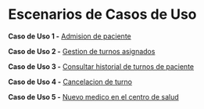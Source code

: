 # Escenarios de Casos de Uso

**Caso de Uso 1 -** [Admision de paciente](https://docs.google.com/spreadsheets/d/1BcEwUnbn-WrKBopa794FOYeB96dNES4hRpflS8IdmuY/edit?gid=0#gid=0)

**Caso de Uso 2 -** [Gestion de turnos asignados](https://docs.google.com/spreadsheets/d/1BcEwUnbn-WrKBopa794FOYeB96dNES4hRpflS8IdmuY/edit?gid=1233677771#gid=1233677771)

**Caso de Uso 3 -** [Consultar historial de turnos de paciente](https://docs.google.com/spreadsheets/d/1BcEwUnbn-WrKBopa794FOYeB96dNES4hRpflS8IdmuY/edit?gid=1620975883#gid=1620975883)

**Caso de Uso 4 -** [Cancelacion de turno](https://docs.google.com/spreadsheets/d/1BcEwUnbn-WrKBopa794FOYeB96dNES4hRpflS8IdmuY/edit?gid=1270080611#gid=1270080611)

**Caso de Uso 5 -** [Nuevo medico en el centro de salud](https://docs.google.com/spreadsheets/d/1BcEwUnbn-WrKBopa794FOYeB96dNES4hRpflS8IdmuY/edit?gid=2123488027#gid=2123488027)
